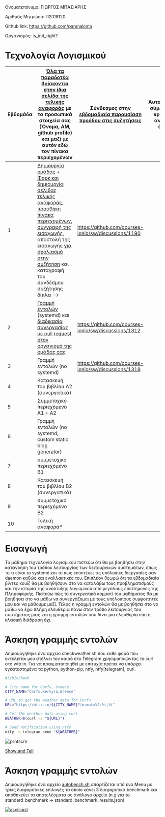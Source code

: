 Ονοματεπόνυμο: ΓΙΩΡΓΟΣ ΜΠΑΣΙΑΡΗΣ

Αριθμός Μητρώου: Π2018120

Github link: https://github.com/paranaloma

Οργανισμός: is_init_right?


# Τεχνολογία Λογισμικού


| Εβδομάδα | [Όλα τα παραδοτέα βρίσκονται στην ίδια σελίδα της τελικής αναφοράς](https://epidrome.github.io/teaching/deliverables/) με τα προσωπικά στοιχεία σας (Όνομα, ΑΜ, github profile) και μαζί με αυτόν εδώ τον πίνακα περιεχομένων | Σύνδεσμος στην [εβδομαδιαία παρουσίαση προόδου στις συζητήσεις](https://github.com/courses-ionio/help/discussions/categories/show-and-tell) | Αυτοαξιολόγηση σύμφωνα με τα κριτήρια της αντίστοιχης άσκησης |
| --- | --- | --- | --- |
| 1 | [Δημιουργία ομάδας](https://epidrome.github.io/teaching/team/) + [Φορκ και δημιουργία σελίδας τελικής αναφοράς](https://epidrome.github.io/teaching/guide/), [προσθήκη πίνακα περιεχομένων](https://raw.githubusercontent.com/courses-ionio/sw/master/README.md), [συγγραφή της εισαγωγής](https://epidrome.github.io/teaching/intro/), αποστολή της εισαγωγής [για σχολιασμό στην συζήτηση](https://github.com/courses-ionio/sw/discussions/categories/show-and-tell) και καταγραφή του συνδέσμου συζήτησης δίπλα --> |https://github.com/courses-ionio/sw/discussions/1190 | |
| 2 | [Γραμμή εντολών](https://epidrome.github.io/teaching/cli) (systemd) και [διαδικασία συνεργασίας με pull request στον οργανισμό της ομάδας σας](https://epidrome.github.io/teaching/team) |https://github.com/courses-ionio/sw/discussions/1312 | |
| 3 | Γραμμή εντολών (no systemd) |https://github.com/courses-ionio/sw/discussions/1318 |  |
| 4 | Κατασκευή του βιβλίου Α2 (συνεργατικά) | | |
| 5 | Συμμετοχικό περιεχόμενο A1 + A2 | | |
| 6 | Γραμμή εντολών (no systemd, custom static blog generator) | | |
| 7 | συμμετοχικό περιεχόμενο B1 | | |
| 8 | Κατασκευή του βιβλίου Β2 (συνεργατικά) | | |
| 9 | συμμετοχικό περιεχόμενο B2 | | |
| 10 | Τελική αναφορά* | | |

# Εισαγωγή
Το μάθημα τεχνολογία λογισμικού πιστεύω ότι θα με βοηθήσει στην κατανόηση του τρόπου λειτουργίας των λειτουργικών συστημάτων, όπως το τι είναι το systemd και το πως εποπτέυει τις υπόλοιπες διεργασίες σαν daemon καθώς και εναλλακτικές του. Επιπλέον θεωρώ ότι τα εβδομαδιαία βίντεο κουίζ θα με βοηθήσουν στο να καταλάβω τους προβληματισμούς και την ιστορία της ανάπτυξης λογισμικού από μεγάλους επιστήμονες της Πληροφοριής. Πιστεύω πώς το συνεργατικό κομματί του μαθήματος θα με βοηθήσει στο να μάθω να συνεργάζομαι με τους υπόλοιπους συμφοιτητές μου και να μάθουμε μαζί. Τέλος η γραμμή εντολών θα με βοηθήσει στο να μάθω να έχω πλήρη ελευθερία πάνω στον τρόπο λειτουργίας του συστήματος μιας και η γραμμή εντολών σου δίνει μια ελευθερία που η κλασική διάδραση όχι.

# Άσκηση γραμμής εντολών
Δημιουργήθηκε ένα αρχείο checkweather.sh που κάθε φορά που εκτελείται μου στέλνει τον καιρό στο Telegram χρησιμοποιώντας το curl στο wttr.in.
Για να πραγματοποιηθεί με επιτυχία πρέπει να υπάρχει εγκατεστημένα τα python, python-pip, ntfy, ntfy[telegram], curl.
```sh
#!/bin/bash

# City name for Corfu, Greece
CITY_NAME="Corfu,Kerkyra,Greece"

# URL to get the weather data for Corfu
URL="https://wttr.in/${CITY_NAME}?format=%C:%t,%f"

# Get the weather data using curl
WEATHER=$(curl -s "${URL}")

# Send notification using ntfy
ntfy -b telegram send "${WEATHER}"
```



![prntscrn](https://user-images.githubusercontent.com/56626790/222225366-c0520312-975d-4ca2-84a2-a6de39c11a9e.png)

[Show and Tell](https://github.com/courses-ionio/sw/discussions/1312)

# Άσκηση γραμμής εντολών
Δημιουργήθηκε ένα αρχείο [autobench.sh](https://github.com/paranaloma/shellscripting/commit/795389ee6f346f24caac16ca4acc49224da017e5),απαρτίζεται από ένα Menu με τρεις διαφορετικές επιλογές το οποίο κάνει 3 διαφορετικά benchmark και αποθηκεύει τα αποτελέσματα σε ανάλογο αρχείο (π.χ για το standard_benchmark -> standard_benchmark_results.json)

[![asciicast](https://asciinema.org/a/c4uxlSI9m7ZmDYWX0HWQ5Yzc9.svg)](https://asciinema.org/a/c4uxlSI9m7ZmDYWX0HWQ5Yzc9)

